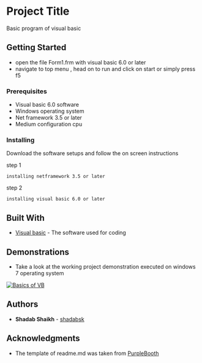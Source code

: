 # Project Title

Basic program of visual basic 

## Getting Started

* open the file Form1.frm with visual basic 6.0 or later
* navigate to top menu , head on to run and click on start or simply press f5

### Prerequisites

* Visual basic 6.0 software
* Windows operating system
* Net framework 3.5 or later
* Medium configuration cpu


### Installing

Download the software setups and follow the on screen instructions

step 1

```
installing netframework 3.5 or later
```

step 2

```
installing visual basic 6.0 or later
```

## Built With

* [Visual basic](https://microsoft-visual-basic.en.softonic.com/download) - The software used for coding


## Demonstrations

* Take a look at the working project demonstration executed on windows 7 operating system


[![Basics of VB](https://i.ibb.co/YRbbXbc/Demonstrations.jpg)](https://drive.google.com/open?id=1R2yXXrKPfsx81yPsBzd_PrpRRCp9dnJB)


## Authors

* **Shadab Shaikh** - [shadabsk](https://github.com/shadabsk)


## Acknowledgments

* The template of readme.md was taken from [PurpleBooth](https://github.com/PurpleBooth)


